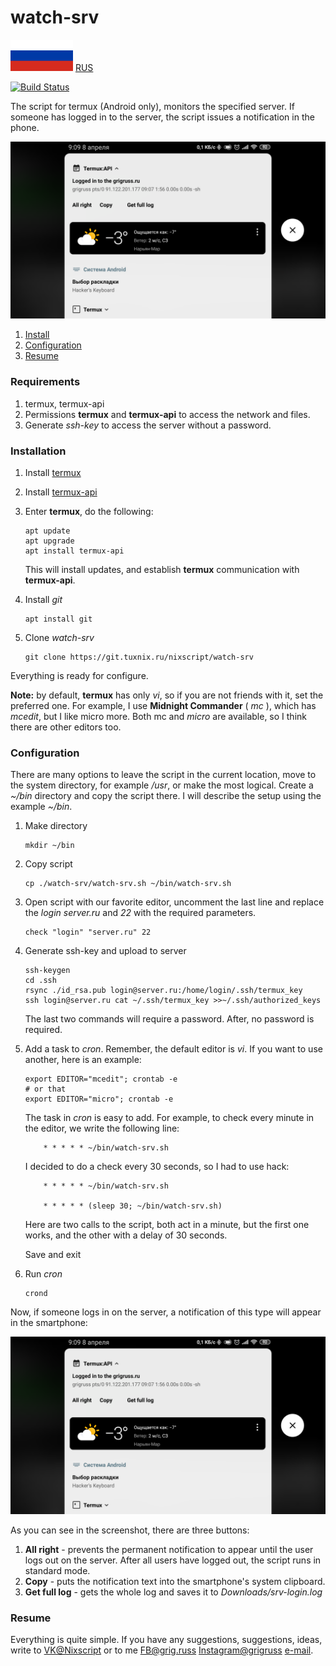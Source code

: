 # watch-srv

![Language](./ru.png)
[RUS](./README.md)

[![Build Status](https://travis-ci.org/nixscript/watch-srv.svg?branch=master)](https://travis-ci.org/nixscript/watch-srv.sh)

The script for termux (Android only), monitors the specified server. If someone has logged in to the server, the script issues a notification in the phone.

![ScreenShot](./screenshot.en.png)

1. [Install](#install)
2. [Configuration](#configuration)
3. [Resume](#resume)

### Requirements

1. termux, termux-api
2. Permissions **termux** and **termux-api** to access the network and files.
3. Generate *ssh-key* to access the server without a password.

### Installation

1. Install [termux](https://play.google.com/store/apps/details?id=com.termux)
2. Install [termux-api](https://play.google.com/store/apps/details?id=com.termux.api)
3. Enter **termux**, do the following:

    ```
    apt update
    apt upgrade
    apt install termux-api
    ```
    This will install updates, and establish **termux** communication with **termux-api**.
4. Install *git*

    ```
    apt install git
    ```
5. Clone *watch-srv*

    ```
    git clone https://git.tuxnix.ru/nixscript/watch-srv
    ```
Everything is ready for configure.

**Note:** by default, **termux** has only *vi*, so if
you are not friends with it, set the preferred one.
For example, I use **Midnight Commander** ( *mc* ),
which has *mcedit*, but I like micro more.
Both mc and *micro* are available, so I think there are
other editors too.

### Configuration

There are many options to leave the script in the current
location, move to the system directory, for example */usr*,
or make the most logical. Create a *~/bin* directory and
copy the script there. I will describe the setup using the
example *~/bin*.

1. Make directory

    ```
    mkdir ~/bin
    ```
2. Copy script

    ```
    cp ./watch-srv/watch-srv.sh ~/bin/watch-srv.sh
    ```
3. Open script with our favorite editor, uncomment the last
line and replace the *login* *server.ru* and *22* with
the required parameters.

    ```
    check "login" "server.ru" 22
    ```
4. Generate ssh-key and upload to server

    ```
    ssh-keygen
    cd .ssh
    rsync ./id_rsa.pub login@server.ru:/home/login/.ssh/termux_key
    ssh login@server.ru cat ~/.ssh/termux_key >>~/.ssh/authorized_keys
    ```
    The last two commands will require a password.
    After, no password is required.
5. Add a task to *cron*. Remember, the default editor is *vi*.
If you want to use another, here is an example:

    ```
    export EDITOR="mcedit"; crontab -e
    # or that
    export EDITOR="micro"; crontab -e
    ```
    The task in *cron* is easy to add. For example, to check every
    minute in the editor, we write the following line:

    ```
        * * * * * ~/bin/watch-srv.sh
    ```

    I decided to do a check every 30 seconds, so I had to use hack:

    ```
        * * * * * ~/bin/watch-srv.sh

        * * * * * (sleep 30; ~/bin/watch-srv.sh)
    ```
    
    Here are two calls to the script, both act in a minute, but the
    first one works, and the other with a delay of 30 seconds.

    Save and exit

6. Run *cron*

    ```
    crond
    ```
Now, if someone logs in on the server, a notification of this type
will appear in the smartphone:

![ScreenShot](./screenshot.en.png)

As you can see in the screenshot, there are three buttons:
1. **All right** - prevents the permanent notification to appear
until the user logs out on the server. After all users have logged
out, the script runs in standard mode.
2. **Copy** - puts the notification text into the smartphone's
system clipboard.
3. **Get full log** - gets the whole log and saves it to
*Downloads/srv-login.log*

### Resume

Everything is quite simple. If you have any suggestions, suggestions,
ideas, write to [VK@Nixscript](https://vk.com/nixscript)
or to me [FB@grig.russ](https://facebook.com/grig.russ)
[Instagram@grigruss](https://instagram.com/grig.russ)
[e-mail](mailto:grigruss@ya.ru).
